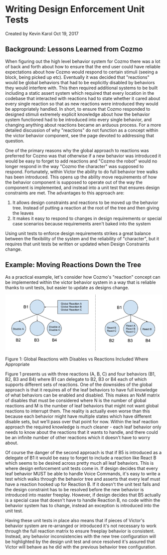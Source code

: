 # Writing Design Enforcement Unit Tests

Created by Kevin Karol Oct 19, 2017

## Background: Lessons Learned from Cozmo

When figuring out the high level behavior system for Cozmo there was a lot of back and forth about how to ensure that the end user could have reliable expectations about how Cozmo would respond to certain stimuli (seeing a block, being picked up etc). Eventually it was decided that "reactions" would be global behaviors that had to be explicitly disabled by behaviors they would interfere with. This then required additional systems to be built including a static assert system which required that every location in the codebase that interacted with reactions had to state whether it cared about every single reaction so that as new reactions were introduced they would be appropriately handled. In short, to ensure that Cozmo responded to designed stimuli extremely explicit knowledge about how the behavior system functioned had to be introduced into every single behavior, and changing anything about reactions became an arduous process.  For a more detailed discussion of why "reactions" do not function as a concept within the victor behavior component, see the page devoted to addressing that question.

One of the primary reasons why the global approach to reactions was preferred for Cozmo was that otherwise if a new behavior was introduced it would be easy to forget to add reactions and "Cozmo the robot" would no longer respond in the way "Cozmo the character" was supposed to respond. Fortunately, within Victor the ability to do full behavior tree walks has been introduced. This opens up the ability move requirements of how the behavior component is supposed to operate out of the way the component is implemented, and instead into a unit test that ensures design constraints are met. The advantages to this approach are:

1. It allows design constraints and reactions to be moved up the behavior tree. Instead of putting a reaction at the root of the tree and then giving the leaves 
2. It makes it easy to respond to changes in design requirements or special case scenarios because requirements aren't baked into the system

Using unit tests to enforce design requirements strikes a great balance between the flexibility of the system and the reliability of "character", but it requires that unit tests be written or updated when Design Constraints change.

## Example: Moving Reactions Down the Tree
As a practical example, let's consider how Cozmo's "reaction" concept can be implemented within the victor behavior system in a way that is reliable thanks to unit tests, but easier to update as designs change.


![](images/Moving%20Reactions%20Down%20Tree.png)

Figure 1: Global Reactions with Disables vs Reactions Included Where Appropriate

Figure 1 presents us with three reactions (A, B, C) and four behaviors (B1, B2, B3 and B4) where B1 can delegate to B2, B3 or B4 each of which supports different sets of reactions. One of the downsides of the global approach is that it requires all of the leaf behaviors to have full knowledge of what behaviors can be enabled and disabled. This makes an NxM matrix of disables that must be considered where N is the number of global reactions and M is the number of leaf behaviors that might not want global reactions to interrupt them. The reality is actually even worse than this because each behavior might have multiple states which have different disable sets, but we'll pass over that point for now. Within the leaf reaction approach the required knowledge is much cleaner - each leaf behavior only needs to know about the reactions that it wants to handle, and there could be an infinite number of other reactions which it doesn't have to worry about.

Of course the danger of the second approach is that if B5 is introduced as a delegate of B1 it would be easy to forget to include a reaction like React B which seems to be desired across pretty much all leaf behaviors. This is where design enforcement unit tests come in. If design decides that every leaf behavior MUST be able to handle Voice Commands, it's easy to write a test which walks through the behavior tree and asserts that every leaf must have a reaction hooked up for Reaction B. If it doesn't the unit test fails and the design constraint has to be resolved before the new behavior is introduced into master freeplay. However, if design decides that B5 actually is a special case that doesn't have to handle Reaction B, no code within the behavior system has to change, instead an exception is introduced into the unit test.

Having these unit tests in place also means that if pieces of Victor's behavior system are re-arranged or introduced it's not necessary to work through the full reaction matrix to ensure freeplay behavior is consistent. Instead, any behavior inconsistencies with the new tree configuration will be highlighted by the design unit test and once resolved it's assured that Victor will behave as he did with the previous behavior tree configuration.